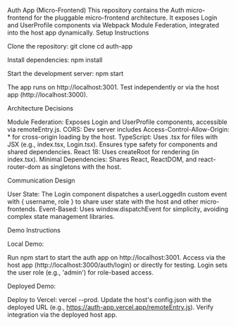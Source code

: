 Auth App (Micro-Frontend)
This repository contains the Auth micro-frontend for the pluggable micro-frontend architecture. It exposes Login and UserProfile components via Webpack Module Federation, integrated into the host app dynamically.
Setup Instructions

Clone the repository:
git clone <repository-url>
cd auth-app


Install dependencies:
npm install


Start the development server:
npm start

The app runs on http://localhost:3001. Test independently or via the host app (http://localhost:3000).


Architecture Decisions

Module Federation: Exposes Login and UserProfile components, accessible via remoteEntry.js.
CORS: Dev server includes Access-Control-Allow-Origin: * for cross-origin loading by the host.
TypeScript: Uses .tsx for files with JSX (e.g., index.tsx, Login.tsx). Ensures type safety for components and shared dependencies.
React 18: Uses createRoot for rendering (in index.tsx).
Minimal Dependencies: Shares React, ReactDOM, and react-router-dom as singletons with the host.

Communication Design

User State: The Login component dispatches a userLoggedIn custom event with { username, role } to share user state with the host and other micro-frontends.
Event-Based: Uses window.dispatchEvent for simplicity, avoiding complex state management libraries.

Demo Instructions

Local Demo:

Run npm start to start the auth app on http://localhost:3001.
Access via the host app (http://localhost:3000/auth/login) or directly for testing.
Login sets the user role (e.g., 'admin') for role-based access.


Deployed Demo:

Deploy to Vercel: vercel --prod.
Update the host's config.json with the deployed URL (e.g., https://auth-app.vercel.app/remoteEntry.js).
Verify integration via the deployed host app.
